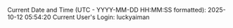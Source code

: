 Current Date and Time (UTC - YYYY-MM-DD HH:MM:SS formatted): 2025-10-12 05:54:20
Current User's Login: luckyaiman

